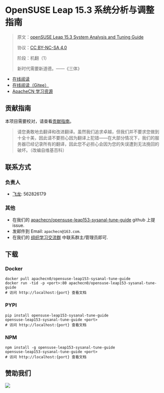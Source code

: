 # OpenSUSE Leap 15.3 系统分析与调整指南

> 原文：[openSUSE Leap 15.3 System Analysis and Tuning Guide](https://doc.opensuse.org/documentation/leap/tuning/html/book-tuning/index.html)
> 
> 协议：[CC BY-NC-SA 4.0](http://creativecommons.org/licenses/by-nc-sa/4.0/)
> 
> 阶段：机翻（1）
> 
> 新时代需要新道德。——《三体》

* [在线阅读](https://opensuse-satg.apachecn.org)
* [在线阅读（Gitee）](https://apachecn.gitee.io/doc-template/)
* [ApacheCN 学习资源](http://docs.apachecn.org/)

## 贡献指南

本项目需要校对，请查看[贡献指南](CONTRIBUTING.md)。

> 请您勇敢地去翻译和改进翻译。虽然我们追求卓越，但我们并不要求您做到十全十美，因此请不要担心因为翻译上犯错——在大部分情况下，我们的服务器已经记录所有的翻译，因此您不必担心会因为您的失误遭到无法挽回的破坏。（改编自维基百科）

## 联系方式

### 负责人

* [飞龙](https://github.com/wizardforcel): 562826179

### 其他

*   在我们的 [apachecn/opensuse-leap153-sysanal-tune-guide](https://github.com/apachecn/opensuse-leap153-sysanal-tune-guide) github 上提 issue.
*   发邮件到 Email: `apachecn@163.com`.
*   在我们的 [组织学习交流群](https://www.apachecn.org/#/docs/join) 中联系群主/管理员即可.

## 下载

### Docker

```
docker pull apachecn0/opensuse-leap153-sysanal-tune-guide
docker run -tid -p <port>:80 apachecn0/opensuse-leap153-sysanal-tune-guide
# 访问 http://localhost:{port} 查看文档
```

### PYPI

```
pip install opensuse-leap153-sysanal-tune-guide
opensuse-leap153-sysanal-tune-guide <port>
# 访问 http://localhost:{port} 查看文档
```

### NPM

```
npm install -g opensuse-leap153-sysanal-tune-guide
opensuse-leap153-sysanal-tune-guide <port>
# 访问 http://localhost:{port} 查看文档
```


## 赞助我们

![](http://data.apachecn.org/img/about/donate.jpg)
